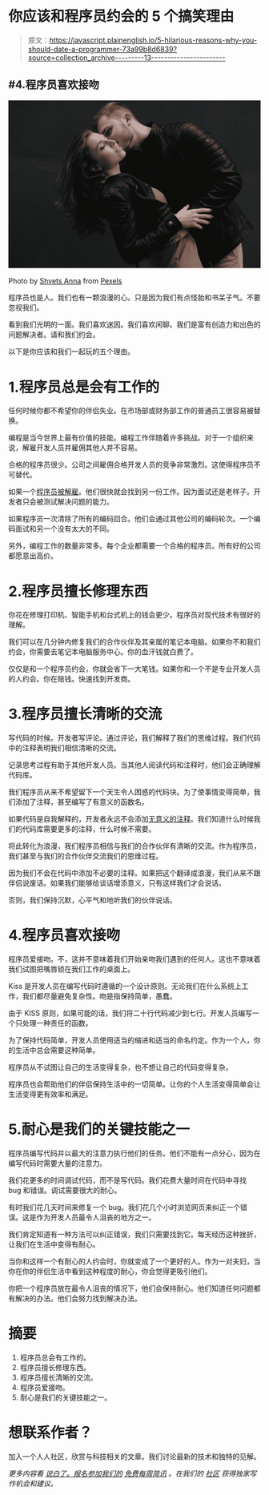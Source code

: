 # 你应该和程序员约会的 5 个搞笑理由

> 原文：<https://javascript.plainenglish.io/5-hilarious-reasons-why-you-should-date-a-programmer-73a99b8d6839?source=collection_archive---------13----------------------->

## #4.程序员喜欢接吻

![](img/ad95fc3e170211ea520798fcb3a4b42e.png)

Photo by [Shvets Anna](https://www.pexels.com/@shvets?utm_content=attributionCopyText&utm_medium=referral&utm_source=pexels) from [Pexels](https://www.pexels.com/photo/photo-of-man-kissing-woman-2626721/?utm_content=attributionCopyText&utm_medium=referral&utm_source=pexels)

程序员也是人。我们也有一颗浪漫的心。只是因为我们有点怪胎和书呆子气。不要忽视我们。

看到我们光明的一面。我们喜欢迷因。我们喜欢闲聊。我们是富有创造力和出色的问题解决者。请和我们约会。

以下是你应该和我们一起玩的五个理由。

# 1.程序员总是会有工作的

任何时候你都不希望你的伴侣失业。在市场部或财务部工作的普通员工很容易被替换。

编程是当今世界上最有价值的技能。编程工作伴随着许多挑战。对于一个组织来说，解雇开发人员并雇佣其他人并不容易。

合格的程序员很少。公司之间雇佣合格开发人员的竞争非常激烈。这使得程序员不可替代。

如果一个[程序员被解雇](/top-5-signs-a-self-taught-developer-will-be-fired-1509d9939d2b)。他们很快就会找到另一份工作。因为面试还是老样子。开发者只会被测试解决问题的能力。

如果程序员一次清除了所有的编码回合。他们会通过其他公司的编码轮次。一个编码面试和另一个没有太大的不同。

另外，编程工作的数量非常多。每个企业都需要一个合格的程序员。所有好的公司都愿意出高价。

# 2.程序员擅长修理东西

你花在修理打印机、智能手机和台式机上的钱会更少。程序员对现代技术有很好的理解。

我们可以在几分钟内修复我们的合作伙伴及其亲属的笔记本电脑。如果你不和我们约会，你需要去笔记本电脑服务中心。你的血汗钱就白费了。

仅仅是和一个程序员约会，你就会省下一大笔钱。如果你和一个不是专业开发人员的人约会。你在赔钱。快速找到开发商。

# 3.程序员擅长清晰的交流

写代码的时候。开发者写评论。通过评论，我们解释了我们的思维过程。我们代码中的注释表明我们相信清晰的交流。

记录思考过程有助于其他开发人员。当其他人阅读代码和注释时，他们会正确理解代码库。

我们程序员从来不希望留下一个天生令人困惑的代码块。为了使事情变得简单，我们添加了注释，甚至编写了有意义的函数名。

如果代码是自我解释的，开发者永远不会添加[无意义的注释](/top-6-signs-of-an-inexperienced-programmer-5714d22e2b09)。我们知道什么时候我们的代码库需要更多的注释，什么时候不需要。

将此转化为浪漫，我们程序员相信与我们的合作伙伴有清晰的交流。作为程序员，我们甚至与我们的合作伙伴交流我们的思维过程。

因为我们不会在代码中添加不必要的注释。如果把这个翻译成浪漫，我们从来不跟伴侣说废话。如果我们能够给谈话增添意义，只有这样我们才会说话。

否则，我们保持沉默，心平气和地听我们的伙伴说话。

# 4.程序员喜欢接吻

程序员爱接吻。不，这并不意味着我们开始亲吻我们遇到的任何人。这也不意味着我们试图把嘴唇锁在我们工作的桌面上。

Kiss 是开发人员在编写代码时遵循的一个设计原则。无论我们在什么系统上工作，我们都尽量避免复杂性。吻是指保持简单，愚蠢。

由于 KISS 原则，如果可能的话，我们将二十行代码减少到七行。开发人员编写一个只处理一种责任的函数。

为了保持代码简单，开发人员使用适当的缩进和适当的命名约定。作为一个人，你的生活中总会需要这种简单。

程序员从不试图让自己的生活变得复杂，也不想让自己的代码变得复杂。

程序员也会帮助他们的伴侣保持生活中的一切简单。让你的个人生活变得简单会让生活变得更有效率和满足。

# 5.耐心是我们的关键技能之一

程序员编写代码并以最大的注意力执行他们的任务。他们不能有一点分心，因为在编写代码时需要大量的注意力。

我们花更多的时间调试代码，而不是写代码。我们花费大量时间在代码中寻找 bug 和错误。调试需要很大的耐心。

有时我们花几天时间来修复一个 bug。我们花几个小时浏览网页来纠正一个错误。这是作为开发人员最令人沮丧的地方之一。

我们肯定知道有一种方法可以纠正错误，我们只需要找到它。每天经历这种挫折，让我们在生活中变得有耐心。

当你和这样一个有耐心的人约会时，你就变成了一个更好的人。作为一对夫妇，当你在你的伴侣生活中看到这种程度的耐心，你会觉得更吸引他们。

你把一个程序员放在最令人沮丧的情况下，他们会保持耐心。他们知道任何问题都有解决的办法。他们会努力找到解决办法。

# 摘要

1.  程序员总会有工作的。
2.  程序员擅长修理东西。
3.  程序员擅长清晰的交流。
4.  程序员爱接吻。
5.  耐心是我们的关键技能之一。

# 想联系作者？

加入一个人人社区，欣赏与科技相关的文章。我们讨论最新的技术和独特的见解。

*更多内容看* [*说白了。报名参加我们的*](http://plainenglish.io/) [*免费每周简讯*](http://newsletter.plainenglish.io/) *。在我们的* [*社区*](https://discord.gg/GtDtUAvyhW) *获得独家写作机会和建议。*